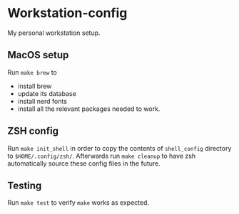 # Workstation-config

My personal workstation setup.

## MacOS setup

Run `make brew` to

- install brew
- update its database
- install nerd fonts
- install all the relevant packages needed to work.

## ZSH config

Run `make init_shell` in order to copy the contents of `shell_config` directory
to `$HOME/.config/zsh/`.
Afterwards run `make cleanup` to have zsh automatically source these config
files in the future.

## Testing

Run `make test` to verify `make` works as expected.
